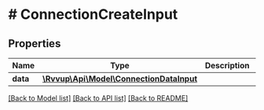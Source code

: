 # # ConnectionCreateInput

## Properties

Name | Type | Description | Notes
------------ | ------------- | ------------- | -------------
**data** | [**\Rvvup\Api\Model\ConnectionDataInput**](ConnectionDataInput.md) |  |

[[Back to Model list]](../../README.md#models) [[Back to API list]](../../README.md#endpoints) [[Back to README]](../../README.md)
